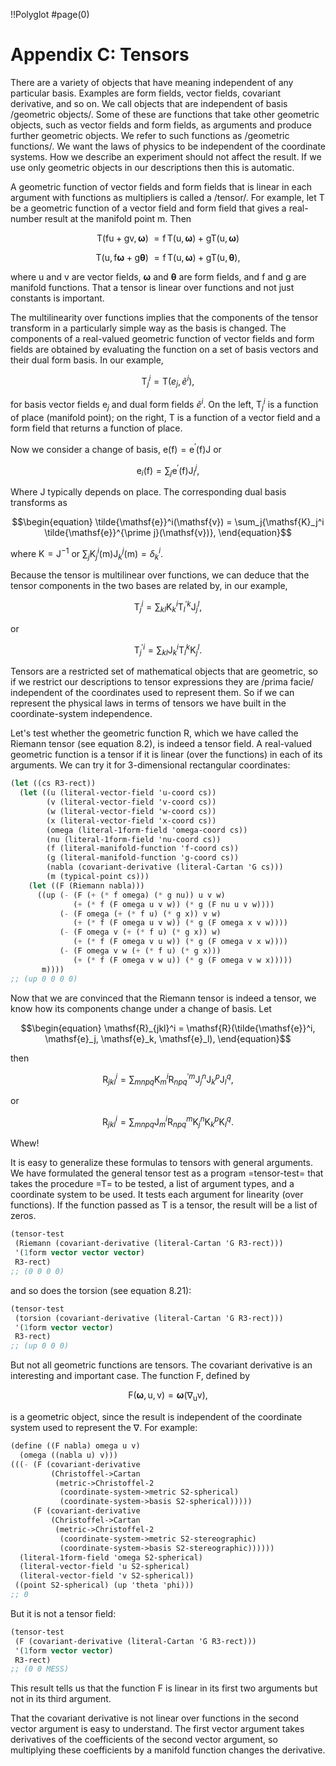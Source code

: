 !!Polyglot
#page(0)
# Appendix C: Tensors

There are a variety of objects that have meaning independent of any particular basis. Examples are form fields, vector fields, covariant derivative, and so on.
We call objects that are independent of basis /geometric objects/. Some of these are functions that take other geometric objects, such as vector fields and form fields, as arguments and produce further geometric objects. We refer to such functions as /geometric functions/. We want the laws of physics to be independent of the coordinate systems. How we describe an experiment should not affect the result. If we use only geometric objects in our descriptions then this is automatic.

A geometric function of vector fields and form fields that is linear in each argument with functions as multipliers is called a /tensor/. For example, let
$\mathsf{T}$ be a geometric function of a vector field and form field that gives a real-number result at the manifold point $\mathsf{m}$. Then

$$\begin{equation}
\mathsf{T}(\mathsf{f} \mathsf{u} + \mathsf{g} \mathsf{v}, \boldsymbol{\omega}) \
= \mathsf{f}\,\mathsf{T}(\mathsf{u}, \boldsymbol{\omega}) + \mathsf{g} \mathsf{T}(\mathsf{u}, \boldsymbol{\omega})
\end{equation}$$

$$\begin{equation}
\mathsf{T}(\mathsf{u}, \mathsf{f} \boldsymbol{\omega} + \mathsf{g} \boldsymbol{\theta}) \
= \mathsf{f}\,\mathsf{T}(\mathsf{u}, \boldsymbol{\omega}) + \mathsf{g} \mathsf{T}(\mathsf{u}, \boldsymbol{\theta}),
\end{equation}$$

where $\mathsf{u}$ and $\mathsf{v}$ are vector fields, $\boldsymbol{\omega}$ and
$\boldsymbol{\theta}$ are form fields, and $\mathsf{f}$ and $\mathsf{g}$ are manifold functions. That a tensor is linear over functions and not just constants is important.

The multilinearity over functions implies that the components of the tensor transform in a particularly simple way as the basis is changed. The components of a real-valued geometric function of vector fields and form fields are obtained by evaluating the function on a set of basis vectors and their dual form basis. In our example,


$$\begin{equation}
\mathsf{T}_j^i = \mathsf{T}(e_j, \tilde{e}^i),
\end{equation}$$

for basis vector fields $\mathsf{e}_j$ and dual form fields $\tilde{e}^i$. On the left, $\mathsf{T}_j^i$ is a function of place (manifold point); on the right, $\mathsf{T}$ is a function of a vector field and a form field that returns a function of place.

Now we consider a change of basis, $\mathsf{e}(\mathsf{f}) =
\mathsf{e}^\prime(\mathsf{f})\mathsf{J}$ or

$$\begin{equation}
\mathsf{e}_i(\mathsf{f}) = \sum_j{\mathsf{e}^\prime(\mathsf{f})\mathsf{J}_i^j},
\end{equation}$$

Where $\mathsf{J}$ typically depends on place. The corresponding dual basis transforms as

$$\begin{equation}
\tilde{\mathsf{e}}^i(\mathsf{v}) = \sum_j{\mathsf{K}_j^i \tilde{\mathsf{e}}^{\prime j}(\mathsf{v})},
\end{equation}$$

where $\mathsf{K} = \mathsf{J}^{-1}$ or $\sum_j{\mathsf{K}_j^i(\mathsf{m})
\mathsf{J}_k^j(\mathsf{m})} = \delta_k^i$.

Because the tensor is multilinear over functions, we can deduce that the tensor components in the two bases are related by, in our example,

$$\begin{equation}
\mathsf{T}_j^i = \sum_{kl}{\mathsf{K}_k^i \mathsf{T}_l^{\prime k} \mathsf{J}_j^l},
\end{equation}$$

or

$$\begin{equation}
\mathsf{T}_j^{\prime i} = \sum_{kl}{\mathsf{J}_k^i \mathsf{T}_l^k \mathsf{K}_j^l}.
\end{equation}$$

Tensors are a restricted set of mathematical objects that are geometric, so if we restrict our descriptions to tensor expressions they are /prima facie/
independent of the coordinates used to represent them. So if we can represent the physical laws in terms of tensors we have built in the coordinate-system independence.

Let's test whether the geometric function $\mathsf{R}$, which we have called the Riemann tensor (see equation 8.2), is indeed a tensor field. A real-valued geometric function is a tensor if it is linear (over the functions) in each of its arguments. We can try it for 3-dimensional rectangular coordinates:

```Scheme
(let ((cs R3-rect))
  (let ((u (literal-vector-field 'u-coord cs))
        (v (literal-vector-field 'v-coord cs))
        (w (literal-vector-field 'w-coord cs))
        (x (literal-vector-field 'x-coord cs))
        (omega (literal-1form-field 'omega-coord cs))
        (nu (literal-1form-field 'nu-coord cs))
        (f (literal-manifold-function 'f-coord cs))
        (g (literal-manifold-function 'g-coord cs))
        (nabla (covariant-derivative (literal-Cartan 'G cs)))
        (m (typical-point cs)))
    (let ((F (Riemann nabla)))
      ((up (- (F (+ (* f omega) (* g nu)) u v w)
              (+ (* f (F omega u v w)) (* g (F nu u v w))))
           (- (F omega (+ (* f u) (* g x)) v w)
              (+ (* f (F omega u v w)) (* g (F omega x v w))))
           (- (F omega v (+ (* f u) (* g x)) w)
              (+ (* f (F omega v u w)) (* g (F omega v x w))))
           (- (F omega v w (+ (* f u) (* g x)))
              (+ (* f (F omega v w u)) (* g (F omega v w x)))))
       m))))
;; (up 0 0 0 0)
```

Now that we are convinced that the Riemann tensor is indeed a tensor, we know how its components change under a change of basis. Let

$$\begin{equation}
\mathsf{R}_{jkl}^i = \mathsf{R}(\tilde{\mathsf{e}}^i, \mathsf{e}_j, \mathsf{e}_k, \mathsf{e}_l),
\end{equation}$$

then

$$\begin{equation}
\mathsf{R}_{jkl}^i = \sum_{mnpq}{\mathsf{K}_m^i \mathsf{R}_{npq}^{\prime m} \mathsf{J}_j^n \mathsf{J}_k^p \mathsf{J}_l^q},
\end{equation}$$

or

$$\begin{equation}
\mathsf{R}_{jkl}^i = \sum_{mnpq}{\mathsf{J}_m^i \mathsf{R}_{npq}^m \mathsf{K}_j^n \mathsf{K}_k^p \mathsf{K}_l^q}.
\end{equation}$$

Whew!

It is easy to generalize these formulas to tensors with general arguments. We have formulated the general tensor test as a program =tensor-test= that takes the procedure =T= to be tested, a list of argument types, and a coordinate system to be used. It tests each argument for linearity (over functions). If the function passed as T is a tensor, the result will be a list of zeros.

```Scheme
(tensor-test
 (Riemann (covariant-derivative (literal-Cartan 'G R3-rect)))
 '(1form vector vector vector)
 R3-rect)
;; (0 0 0 0)
```

and so does the torsion (see equation 8.21):

```Scheme
(tensor-test
 (torsion (covariant-derivative (literal-Cartan 'G R3-rect)))
 '(1form vector vector)
 R3-rect)
;; (up 0 0 0)
```


But not all geometric functions are tensors. The covariant derivative is an interesting and important case. The function $\mathsf{F}$, defined by

$$\begin{equation}
\mathsf{F}(\boldsymbol{\omega}, \mathsf{u}, \mathsf{v}) = \boldsymbol{\omega}(\nabla_\mathsf{u} \mathsf{v}),
\end{equation}$$

is a geometric object, since the result is independent of the coordinate system used to represent the $\nabla$. For example:

```Scheme
(define ((F nabla) omega u v)
  (omega ((nabla u) v)))
(((- (F (covariant-derivative
         (Christoffel->Cartan
          (metric->Christoffel-2
           (coordinate-system->metric S2-spherical)
           (coordinate-system->basis S2-spherical)))))
     (F (covariant-derivative
         (Christoffel->Cartan
          (metric->Christoffel-2
           (coordinate-system->metric S2-stereographic)
           (coordinate-system->basis S2-stereographic))))))
  (literal-1form-field 'omega S2-spherical)
  (literal-vector-field 'u S2-spherical)
  (literal-vector-field 'v S2-spherical))
 ((point S2-spherical) (up 'theta 'phi)))
;; 0
```

But it is not a tensor field:

```Scheme
(tensor-test
 (F (covariant-derivative (literal-Cartan 'G R3-rect)))
 '(1form vector vector)
 R3-rect)
;; (0 0 MESS)
```

This result tells us that the function $\mathsf{F}$ is linear in its first two arguments but not in its third argument.

That the covariant derivative is not linear over functions in the second vector argument is easy to understand. The first vector argument takes derivatives of the coefficients of the second vector argument, so multiplying these coefficients by a manifold function changes the derivative.
